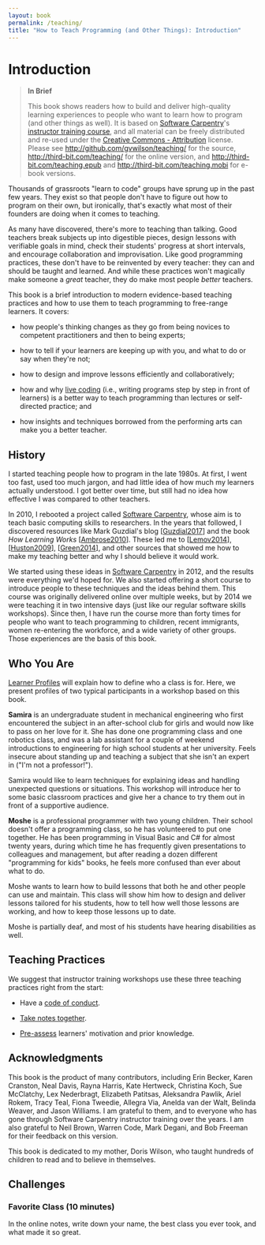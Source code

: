 ```yaml
---
layout: book
permalink: /teaching/
title: "How to Teach Programming (and Other Things): Introduction"
---
```


# Introduction

> **In Brief**
>
> This book shows readers how to build and deliver high-quality
> learning experiences to people who want to learn how to program (and
> other things as well).  It is based on [Software
> Carpentry][swc-site]'s [instructor training course][swc-training],
> and all material can be freely distributed and re-used under the
> [Creative Commons - Attribution][license] license.  Please see
> <http://github.com/gvwilson/teaching/> for the source,
> <http://third-bit.com/teaching/> for the online version, and
> <http://third-bit.com/teaching.epub> and
> <http://third-bit.com/teaching.mobi> for e-book versions.

Thousands of grassroots "learn to code" groups have sprung up in the
past few years.  They exist so that people don't have to figure out
how to program on their own, but ironically, that's exactly what most
of their founders are doing when it comes to teaching.

As many have discovered, there's more to teaching than talking.  Good
teachers break subjects up into digestible pieces, design lessons with
verifiable goals in mind, check their students' progress at short
intervals, and encourage collaboration and improvisation.  Like good
programming practices, these don't have to be reinvented by every
teacher: they can and should be taught and learned.  And while these
practices won't magically make someone a *great* teacher, they do make
most people *better* teachers.

This book is a brief introduction to modern evidence-based teaching
practices and how to use them to teach programming to free-range
learners.  It covers:

*   how people's thinking changes as they go from being novices to
    competent practitioners and then to being experts;

*   how to tell if your learners are keeping up with you, and what to
    do or say when they're not;

*   how to design and improve lessons efficiently and collaboratively;

*   how and why [live coding](live.html) (i.e., writing programs step by
    step in front of learners) is a better way to teach programming
    than lectures or self-directed practice; and

*   how insights and techniques borrowed from the performing arts can
    make you a better teacher.

## History

I started teaching people how to program in the late 1980s.  At first,
I went too fast, used too much jargon, and had little idea of how much
my learners actually understood.  I got better over time, but still
had no idea how effective I was compared to other teachers.

In 2010, I rebooted a project called [Software Carpentry][swc-site],
whose aim is to teach basic computing skills to researchers.  In the
years that followed, I discovered resources like Mark Guzdial's blog
[[Guzdial2017](biblio.html#guzdial-blog)] and the book *How Learning
Works* [[Ambrose2010](biblio.html#ambrose-hlw)].  These led me to
[[Lemov2014](biblio.html#lemov-champion)],
[[Huston2009](biblio.html#huston-dont-know)],
[[Green2014](biblio.html#green-babt)], and other sources that showed me
how to make my teaching better and why I should believe it would
work.

We started using these ideas in [Software Carpentry][swc-site] in
2012, and the results were everything we'd hoped for.  We also started
offering a short course to introduce people to these techniques and
the ideas behind them.  This course was originally delivered online
over multiple weeks, but by 2014 we were teaching it in two intensive
days (just like our regular software skills workshops).  Since then, I
have run the course more than forty times for people who want to teach
programming to children, recent immigrants, women re-entering the
workforce, and a wide variety of other groups.  Those experiences are
the basis of this book.

## Who You Are

[Learner Profiles](lessons.html#learner-profiles) will explain how to
define who a class is for.  Here, we present profiles of two typical
participants in a workshop based on this book.

**Samira** is an undergraduate student in mechanical engineering who
first encountered the subject in an after-school club for girls and
would now like to pass on her love for it.  She has done one
programming class and one robotics class, and was a lab assistant for
a couple of weekend introductions to engineering for high school
students at her university.  Feels insecure about standing up and
teaching a subject that she isn't an expert in ("I'm not a
professor!").

Samira would like to learn techniques for explaining ideas and
handling unexpected questions or situations.  This workshop will
introduce her to some basic classroom practices and give her a chance
to try them out in front of a supportive audience.

**Moshe** is a professional programmer with two young children.  Their
school doesn't offer a programming class, so he has volunteered to put
one together.  He has been programming in Visual Basic and C# for
almost twenty years, during which time he has frequently given
presentations to colleagues and management, but after reading a dozen
different "programming for kids" books, he feels more confused than
ever about what to do.

Moshe wants to learn how to build lessons that both he and other
people can use and maintain.  This class will show him how to design
and deliver lessons tailored for his students, how to tell how well
those lessons are working, and how to keep those lessons up to date.

Moshe is partially deaf, and most of his students have hearing
disabilities as well.

## Teaching Practices

We suggest that instructor training workshops use these three teaching
practices right from the start:

*   Have a [code of conduct](practices.html#code-of-conduct).

*   [Take notes together](practices.html#take-notes-together).

*   [Pre-assess](practices.html#assess-motivation-and-prior-knowledge)
    learners' motivation and prior knowledge.

## Acknowledgments

This book is the product of many contributors, including Erin Becker,
Karen Cranston, Neal Davis, Rayna Harris, Kate Hertweck, Christina
Koch, Sue McClatchy, Lex Nederbragt, Elizabeth Patitsas, Aleksandra
Pawlik, Ariel Rokem, Tracy Teal, Fiona Tweedie, Allegra Via, Anelda
van der Walt, Belinda Weaver, and Jason Williams.  I am grateful to
them, and to everyone who has gone through Software Carpentry
instructor training over the years.  I am also grateful to Neil Brown,
Warren Code, Mark Degani, and Bob Freeman for their feedback on this
version.

This book is dedicated to my mother, Doris Wilson, who taught hundreds
of children to read and to believe in themselves.

## Challenges

### Favorite Class (10 minutes)

In the online notes, write down your name, the best class you ever
took, and what made it so great.

[license]: /license/
[swc-site]: http://software-carpentry.org
[swc-training]: https://swcarpentry.github.io/instructor-training/
